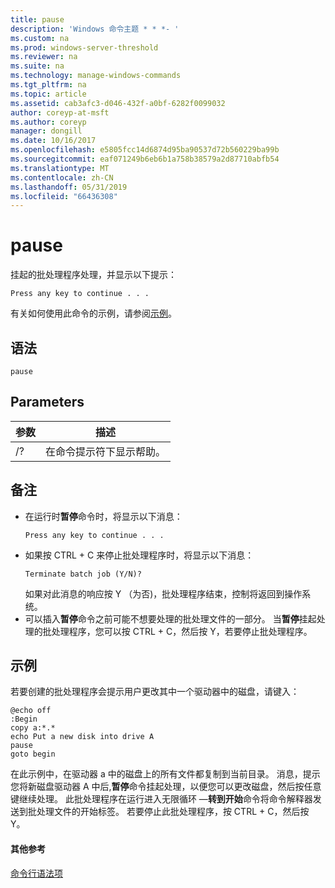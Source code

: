 ```yaml
---
title: pause
description: 'Windows 命令主题 * * *- '
ms.custom: na
ms.prod: windows-server-threshold
ms.reviewer: na
ms.suite: na
ms.technology: manage-windows-commands
ms.tgt_pltfrm: na
ms.topic: article
ms.assetid: cab3afc3-d046-432f-a0bf-6282f0099032
author: coreyp-at-msft
ms.author: coreyp
manager: dongill
ms.date: 10/16/2017
ms.openlocfilehash: e5805fcc14d6874d95ba90537d72b560229ba99b
ms.sourcegitcommit: eaf071249b6eb6b1a758b38579a2d87710abfb54
ms.translationtype: MT
ms.contentlocale: zh-CN
ms.lasthandoff: 05/31/2019
ms.locfileid: "66436308"
---
```

# <a name="pause"></a>pause



挂起的批处理程序处理，并显示以下提示：
```
Press any key to continue . . .
```
有关如何使用此命令的示例，请参阅[示例](#BKMK_examples)。

## <a name="syntax"></a>语法

```
pause
```

## <a name="parameters"></a>Parameters

|参数|描述|
|---------|-----------|
|/?|在命令提示符下显示帮助。|

## <a name="remarks"></a>备注

- 在运行时**暂停**命令时，将显示以下消息：  
  ```
  Press any key to continue . . .
  ```  
- 如果按 CTRL + C 来停止批处理程序时，将显示以下消息：  
  ```
  Terminate batch job (Y/N)?
  ```  
  如果对此消息的响应按 Y （为否)，批处理程序结束，控制将返回到操作系统。
- 可以插入**暂停**命令之前可能不想要处理的批处理文件的一部分。 当**暂停**挂起处理的批处理程序，您可以按 CTRL + C，然后按 Y，若要停止批处理程序。

## <a name="BKMK_examples"></a>示例

若要创建的批处理程序会提示用户更改其中一个驱动器中的磁盘，请键入：
```
@echo off 
:Begin 
copy a:*.* 
echo Put a new disk into drive A 
pause 
goto begin
```
在此示例中，在驱动器 a 中的磁盘上的所有文件都复制到当前目录。 消息，提示您将新磁盘驱动器 A 中后,**暂停**命令挂起处理，以便您可以更改磁盘，然后按任意键继续处理。 此批处理程序在运行进入无限循环 —**转到开始**命令将命令解释器发送到批处理文件的开始标签。 若要停止此批处理程序，按 CTRL + C，然后按 Y。

#### <a name="additional-references"></a>其他参考

[命令行语法项](command-line-syntax-key.md)